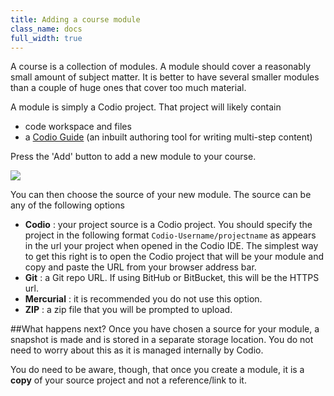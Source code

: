 ```yaml
---
title: Adding a course module
class_name: docs
full_width: true
---
```


A course is a collection of modules. A module should cover a reasonably small amount of subject matter. It is better to have several smaller modules than a couple of huge ones that cover too much material.

A module is simply a Codio project. That project will likely contain 

- code workspace and files
- a [Codio Guide](../../guides) (an inbuilt authoring tool for writing multi-step content)

Press the 'Add' button to add a new module to your course.

![](docs/education/module-add.png)

You can then choose the source of your new module. The source can be any of the following options

- **Codio** : your project source is a Codio project. You should specify the project in the following format `Codio-Username/projectname` as appears in the url your project when opened in the Codio IDE. The simplest way to get this right is to open the Codio project that will be your module and copy and paste the URL from your browser address bar.
- **Git** : a Git repo URL. If using BitHub or BitBucket, this will be the HTTPS url.
- **Mercurial** : it is recommended you do not use this option.
- **ZIP** : a zip file that you will be prompted to upload.

##What happens next?
Once you have chosen a source for your module, a snapshot is made and is stored in a separate storage location. You do not need to worry about this as it is managed internally by Codio. 

You do need to be aware, though, that once you create a module, it is a **copy** of your source project and not a reference/link to it.



